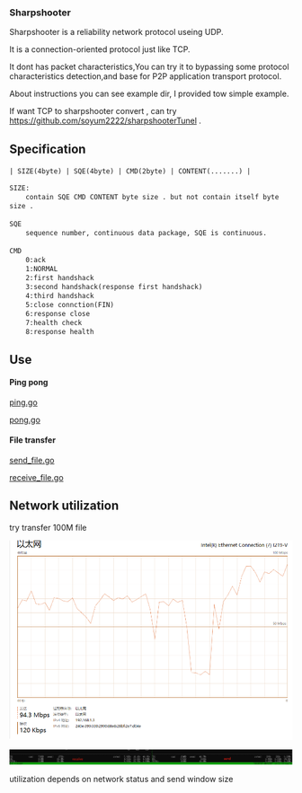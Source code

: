 
### Sharpshooter

Sharpshooter is a reliability network protocol useing UDP.
    
It is a connection-oriented protocol just like TCP.
    
It dont has packet characteristics,You can try it to bypassing some protocol characteristics detection,and base for P2P application transport protocol.
    
About instructions you can see example dir, I provided tow simple example.
    
If want TCP to sharpshooter convert , can try https://github.com/soyum2222/sharpshooterTunel .
    


## Specification

`| SIZE(4byte) | SQE(4byte) | CMD(2byte) | CONTENT(.......) |`


    SIZE:
        contain SQE CMD CONTENT byte size . but not contain itself byte size .
        
    SQE
        sequence number, continuous data package, SQE is continuous.
        
    CMD
        0:ack
        1:NORMAL
        2:first handshack
        3:second handshack(response first handshack)
        4:third handshack
        5:close connction(FIN)
        6:response close
        7:health check
        8:response health 
           


## Use

#### Ping pong


[ping.go](https://github.com/soyum2222/sharpshooter/blob/master/example/ping.go)

[pong.go](https://github.com/soyum2222/sharpshooter/blob/master/example/pong.go)

    
#### File transfer

[send_file.go](https://github.com/soyum2222/sharpshooter/blob/master/example/send_file.go)

[receive_file.go](https://github.com/soyum2222/sharpshooter/blob/master/example/send_file.go)



## Network utilization

try transfer 100M file

![speed](https://github.com/soyum2222/sharpshooter/blob/master/image/network.png)


![utilization](https://github.com/soyum2222/sharpshooter/blob/master/image/network-utilization.png)

utilization depends on network status and send window size

    
